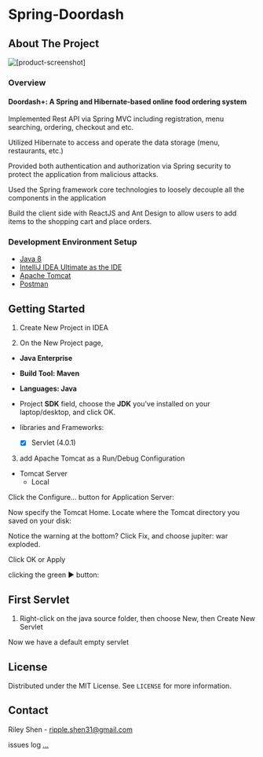 # Spring-Doordash

<!-- ABOUT THE PROJECT -->
## About The Project

![[product-screenshot]](https://doordash.news/wp-content/uploads/2022/06/DoorDash_PMM_DiscoveryFeature_HomepageBanner_1920x1080-1-1024x576.png)

### Overview 
#### Doordash+: A Spring and Hibernate-based online food ordering system

Implemented Rest API via Spring MVC including registration, menu searching, ordering, checkout and etc.

Utilized Hibernate to access and operate the data storage (menu, restaurants, etc.)

Provided both authentication and authorization via Spring security to protect the application from malicious attacks.

Used the Spring framework core technologies to loosely decouple all the components in the application

Build the client side with ReactJS and Ant Design to allow users to add items to the shopping cart and place orders.


### Development Environment Setup


* [Java 8](https://www.oracle.com/technetwork/java/javase/downloads/jdk8-downloads-2133151.html)
* [IntelliJ IDEA Ultimate as the IDE](https://www.google.com/url?q=http://jetbrains.com/idea/download/&sa=D&source=editors&ust=1625729463070000&usg=AOvVaw1P7zvuULFhlxnoAh5aaH26)
* [Apache Tomcat](https://tomcat.apache.org/download-90.cgi)
* [Postman](https://www.postman.com/downloads/)



<!-- GETTING STARTED -->
## Getting Started

1. Create New Project in IDEA

2. On the New Project page,
+ **Java Enterprise**

+ **Build Tool: Maven**

+ **Languages: Java**

+ Project **SDK** field, choose the **JDK** you’ve installed on your laptop/desktop, and click OK.

+ libraries and Frameworks:
    - [x] Servlet (4.0.1)


3. add Apache Tomcat as a Run/Debug Configuration

+ Tomcat Server
    + Local

Click the Configure… button for Application Server:

Now specify the Tomcat Home. Locate where the Tomcat directory you saved on your disk:

Notice the warning at the bottom? Click Fix, and choose jupiter: war exploded.

Click OK or Apply

clicking the green ▶️ button:



<!-- USAGE EXAMPLES -->
## First Servlet

1. Right-click on the java source folder, then choose New, then Create New Servlet

Now we have a default empty servlet


<!-- LICENSE -->
## License

Distributed under the MIT License. See `LICENSE` for more information.



<!-- CONTACT -->
## Contact

Riley Shen - [ripple.shen31@gmail.com](to:ripple.shen31@gmail.com)

issues log [...](w)




